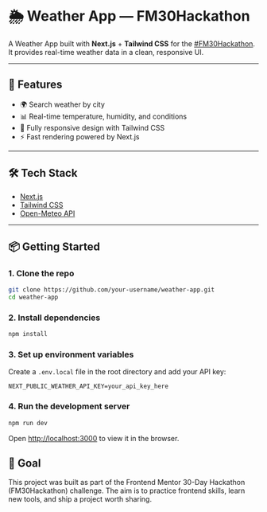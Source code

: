 # 🌦️ Weather App — FM30Hackathon  

A Weather App built with **Next.js** + **Tailwind CSS** for the [#FM30Hackathon](https://twitter.com/hashtag/FM30Hackathon).  
It provides real-time weather data in a clean, responsive UI.  

---

## 🚀 Features  
- 🌍 Search weather by city  
- 📊 Real-time temperature, humidity, and conditions  
- 📱 Fully responsive design with Tailwind CSS  
- ⚡ Fast rendering powered by Next.js  

---

## 🛠️ Tech Stack  
- [Next.js](https://nextjs.org/)  
- [Tailwind CSS](https://tailwindcss.com/)  
- [Open-Meteo API](https://open-meteo.com/)

---

## 📦 Getting Started  

### 1. Clone the repo  
```bash
git clone https://github.com/your-username/weather-app.git
cd weather-app
```

### 2. Install dependencies  
```bash
npm install
```

### 3. Set up environment variables
Create a `.env.local` file in the root directory and add your API key:  
```env
NEXT_PUBLIC_WEATHER_API_KEY=your_api_key_here
```

### 4. Run the development server  
```bash
npm run dev
```

Open [http://localhost:3000](http://localhost:3000) to view it in the browser.


## 🎯 Goal
This project was built as part of the Frontend Mentor 30-Day Hackathon (FM30Hackathon) challenge.
The aim is to practice frontend skills, learn new tools, and ship a project worth sharing.
